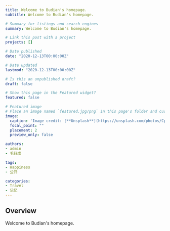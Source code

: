 ```yaml
---
title: Welcome to Budian's homepage.
subtitle: Welcome to Budian's homepage.

# Summary for listings and search engines
summary: Welcome to Budian's homepage.

# Link this post with a project
projects: []

# Date published
date: "2020-12-13T00:00:00Z"

# Date updated
lastmod: "2020-12-13T00:00:00Z"

# Is this an unpublished draft?
draft: false

# Show this page in the Featured widget?
featured: false

# Featured image
# Place an image named `featured.jpg/png` in this page's folder and customize its options here.
image:
  caption: 'Image credit: [**Unsplash**](https://unsplash.com/photos/CpkOjOcXdUY)'
  focal_point: ""
  placement: 2
  preview_only: false

authors:
- admin
- 毛钰成

tags:
- Happiness
- 公开

categories:
- Travel
- 记忆
---
```


## Overview

Welcome to Budian's homepage.




